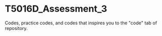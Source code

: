 # T5016D_Assessment_3
Codes, practice codes, and codes that inspires you to the "code" tab of repository.
